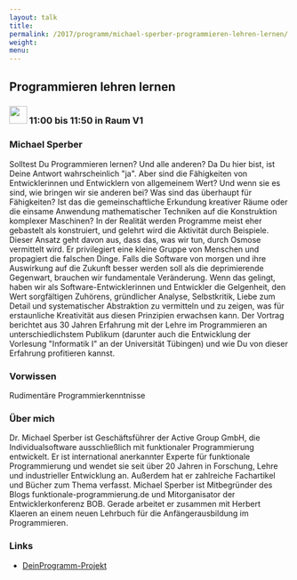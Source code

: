 ```yaml
---
layout: talk
title:
permalink: /2017/programm/michael-sperber-programmieren-lehren-lernen/
weight:
menu:
---
```

## Programmieren lehren lernen

### <img height = "32" src="../../../images/talk.svg"> 11:00 bis 11:50 in Raum V1

### Michael Sperber

Solltest Du Programmieren lernen?  Und alle anderen?  Da Du hier bist, ist Deine Antwort wahrscheinlich "ja".  Aber sind die Fähigkeiten von Entwicklerinnen und Entwicklern von allgemeinem Wert?  Und wenn sie es sind, wie bringen wir sie anderen bei?  Was sind das überhaupt für Fähigkeiten?  Ist das die gemeinschaftliche Erkundung kreativer Räume oder die einsame Anwendung mathematischer Techniken auf die Konstruktion komplexer Maschinen?  In der Realität werden Programme meist eher gebastelt als konstruiert, und gelehrt wird die Aktivität durch Beispiele.  Dieser Ansatz geht davon aus, dass das, was wir tun, durch Osmose vermittelt wird.  Er privilegiert eine kleine Gruppe von Menschen und propagiert die falschen Dinge.  Falls die Software von morgen und ihre Auswirkung auf die Zukunft besser werden soll als die deprimierende Gegenwart, brauchen wir fundamentale Veränderung.  Wenn das gelingt, haben wir als Software-Entwicklerinnen und Entwickler die Gelgenheit, den Wert sorgfältigen Zuhörens, gründlicher Analyse, Selbstkritik, Liebe zum Detail und systematischer Abstraktion zu vermitteln und zu zeigen, was für erstaunliche Kreativität aus diesen Prinzipien erwachsen kann.  Der Vortrag berichtet aus 30 Jahren Erfahrung mit der Lehre im Programmieren an unterschiedlichstem Publikum (darunter auch die Entwicklung der Vorlesung "Informatik I" an der Universität Tübingen) und wie Du von dieser Erfahrung profitieren kannst. 

### Vorwissen

Rudimentäre Programmierkenntnisse

### Über mich

Dr. Michael Sperber ist Geschäftsführer der Active Group GmbH, die Individualsoftware ausschließlich mit funktionaler Programmierung entwickelt. Er ist international anerkannter Experte für funktionale Programmierung und wendet sie seit über 20 Jahren in Forschung, Lehre und industrieller Entwicklung an. Außerdem hat er zahlreiche Fachartikel und Bücher zum Thema verfasst.  Michael Sperber ist Mitbegründer des Blogs funktionale-programmierung.de und Mitorganisator der Entwicklerkonferenz BOB.  Gerade arbeitet er zusammen mit Herbert Klaeren an einem neuen Lehrbuch für die Anfängerausbildung im Programmieren. 

### Links

- <a href="https://www.deinprogramm.de/" target="_blank">DeinProgramm-Projekt</a>